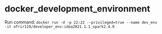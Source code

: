 # docker_development_environment

Run command:
`docker run -d -p 22:22 --privileged=true --name dev_env -it ofrir119/developer_env:idea2021.1.1_spark2.4.0`

